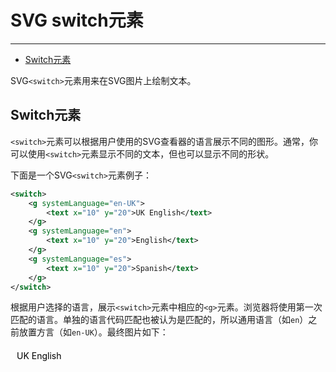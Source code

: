 # SVG switch元素
***

> 
* [Switch元素](#switch元素)

SVG`<switch>`元素用来在SVG图片上绘制文本。

## Switch元素

`<switch>`元素可以根据用户使用的SVG查看器的语言展示不同的图形。通常，你可以使用`<switch>`元素显示不同的文本，但也可以显示不同的形状。

下面是一个SVG`<switch>`元素例子：

```xml
<switch>
    <g systemLanguage="en-UK">
        <text x="10" y="20">UK English</text>
    </g>
    <g systemLanguage="en">
        <text x="10" y="20">English</text>
    </g>
    <g systemLanguage="es">
        <text x="10" y="20">Spanish</text>
    </g>
</switch>
```

根据用户选择的语言，展示`<switch>`元素中相应的`<g>`元素。浏览器将使用第一次匹配的语言。单独的语言代码匹配也被认为是匹配的，所以通用语言（如`en`）之前放置方言（如`en-UK`）。最终图片如下：

<svg width="500" height="50">
    <switch>
        <g systemLanguage="en-UK">
            <text x="10" y="20">UK English</text>
        </g>
        <g systemLanguage="en">
            <text x="10" y="20">English</text>
        </g>
        <g systemLanguage="es">
            <text x="10" y="20">Spanish</text>
        </g>
    </switch>
</svg>
